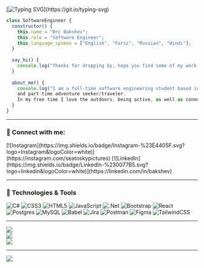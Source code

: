 [![Typing SVG](https://readme-typing-svg.demolab.com?font=Fira+Code&pause=1000&width=435&lines=Hi%2C+I+am+Bri!)](https://git.io/typing-svg)

```javascript
class SoftwareEngineer {
  constructor() {
    this.name = "Bri Bakshev";
    this.role = "Software Engineer";
    this.language_spoken = ["English", "Farsi", "Russian", "Hindi"];
  }
  
  say_hi() {
    console.log("Thanks for dropping by, hope you find some of my work interesting.");
  }
  
  about_me() {
    console.log("I am a full-time software engineering student based in Seattle, Washington at Epicodus, 
    and part-time adventure seeker/traveler. 
    In my free time I love the outdoors, being active, as well as connecting with friends and family");
  }
}
```
--- 

<h3 align="left">🔗 Connect with me:</h3>
[![Instagram](https://img.shields.io/badge/Instagram-%23E4405F.svg?logo=Instagram&logoColor=white)](https://instagram.com/seatoskypictures) 
[![LinkedIn](https://img.shields.io/badge/LinkedIn-%230077B5.svg?logo=linkedin&logoColor=white)](https://linkedin.com/in/bakshev) 


--- 

<h3 align="left">🔧 Technologies & Tools</h3>

![C#](https://img.shields.io/badge/c%23-%23239120.svg?style=flat&logo=c-sharp&logoColor=white) ![CSS3](https://img.shields.io/badge/css3-%231572B6.svg?style=flat&logo=css3&logoColor=white) ![HTML5](https://img.shields.io/badge/html5-%23E34F26.svg?style=flat&logo=html5&logoColor=white) ![JavaScript](https://img.shields.io/badge/javascript-%23323330.svg?style=flat&logo=javascript&logoColor=%23F7DF1E) ![.Net](https://img.shields.io/badge/.NET-5C2D91?style=flat&logo=.net&logoColor=white) ![Bootstrap](https://img.shields.io/badge/bootstrap-%23563D7C.svg?style=flat&logo=bootstrap&logoColor=white) ![React](https://img.shields.io/badge/react-%2320232a.svg?style=flat&logo=react&logoColor=%2361DAFB) ![Postgres](https://img.shields.io/badge/postgres-%23316192.svg?style=flat&logo=postgresql&logoColor=white) ![MySQL](https://img.shields.io/badge/mysql-%2300f.svg?style=flat&logo=mysql&logoColor=white) ![Babel](https://img.shields.io/badge/Babel-F9DC3e?style=flat&logo=babel&logoColor=black) ![Jira](https://img.shields.io/badge/jira-%230A0FFF.svg?style=flat&logo=jira&logoColor=white) ![Postman](https://img.shields.io/badge/Postman-FF6C37?style=flat&logo=postman&logoColor=white) 	![Figma](https://img.shields.io/badge/figma-%23F24E1E.svg?style=flat&logo=figma&logoColor=white) ![TailwindCSS](https://img.shields.io/badge/tailwindcss-%2338B2AC.svg?style=flat&logo=tailwind-css&logoColor=white)

--- 
![](https://github-readme-stats.vercel.app/api?username=bbakshev&theme=tokyonight&hide_border=true&include_all_commits=false&count_private=false)<br/>
![](https://github-readme-streak-stats.herokuapp.com/?user=bbakshev&theme=tokyonight&hide_border=true)<br/>
![](https://github-readme-stats.vercel.app/api/top-langs/?username=bbakshev&theme=tokyonight&hide_border=true&include_all_commits=false&count_private=false&layout=compact)

---
[![](https://visitcount.itsvg.in/api?id=bbakshev&icon=1&color=1)](https://visitcount.itsvg.in)
